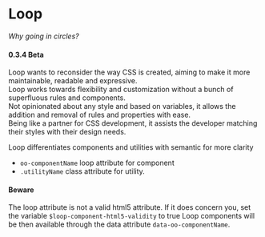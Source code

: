 # Loop

*Why going in circles?*

#### 0.3.4 Beta

Loop wants to reconsider the way CSS is created, aiming to make it more maintainable, readable and expressive.   
Loop works towards flexibility and customization without a bunch of superfluous rules and components.   
Not opinionated about any style and based on variables, it allows the addition and removal of rules and properties with ease.   
Being like a partner for CSS development, it assists the developer matching their styles with their design needs.

Loop differentiates components and utilities with semantic for more clarity

* `oo-componentName` loop attribute for component
* `.utilityName` class attribute for utility.

#### Beware
The loop attribute is not a valid html5 attribute.
If it does concern you, set the variable `$loop-component-html5-validity` to true
Loop components will be then available through the data attribute `data-oo-componentName`.
